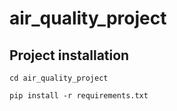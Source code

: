 # air_quality_project

## Project installation

```
cd air_quality_project
```

```
pip install -r requirements.txt
```
